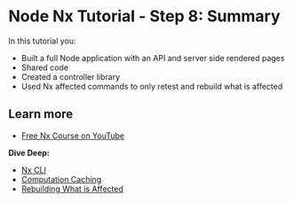 # Node Nx Tutorial - Step 8: Summary

In this tutorial you:

- Built a full Node application with an API and server side rendered pages
- Shared code
- Created a controller library
- Used Nx affected commands to only retest and rebuild what is affected

## Learn more

- [Free Nx Course on YouTube](https://www.youtube.com/watch?time_continue=49&v=2mYLe9Kp9VM&feature=emb_logo)

**Dive Deep:**

- [Nx CLI](/{{framework}}/using-nx/nx-cli)
- [Computation Caching](/{{framework}}/using-nx/caching)
- [Rebuilding What is Affected](/{{framework}}/using-nx/affected)
